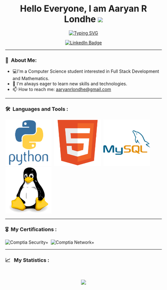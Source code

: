 <h1 align="center">Hello Everyone, I am Aaryan R Londhe <img src="https://media.giphy.com/media/hvRJCLFzcasrR4ia7z/giphy.gif" width="150"></h1>

<p align="center">
<a href="https://git.io/typing-svg"><img src="https://readme-typing-svg.demolab.com?font=Fira+Code&weight=600&size=40&pause=1000&color=1086F7&center=true&vCenter=true&width=1000&lines=Cybersecurity+Analyst;Active+Learner;Feel+Free+To+Reach+Out!" alt="Typing SVG" /></a>
</p>


<p align="center">
<a href="https://www.linkedin.com/in/aaryanrlondhe/"><img src="https://img.shields.io/badge/LinkedIn-blue?style=for-the-badge&logo=linkedin&logoColor=white" alt="LinkedIn Badge"></a>
</p>

---

### 🧠 &nbsp;About Me:

- 💻I'm a Computer Science student interested in Full Stack Development and Mathematics.
- 🌱 I'm always eager to learn new skills and technologies.
- 📫 How to reach me: aaryanrlondhe@gmail.com

---

### 🛠 &nbsp;Languages and Tools :

<p>
<img src="https://github.com/devicons/devicon/blob/master/icons/python/python-original-wordmark.svg" title="Python" alt="Python" width="150" height="150"/>&nbsp;
<img src="https://github.com/devicons/devicon/blob/master/icons/html5/html5-original.svg" title="HTML5" alt="HTML" width="150" height="150"/>&nbsp;
<img src="https://github.com/devicons/devicon/blob/master/icons/mysql/mysql-original-wordmark.svg" title="MySQL"  alt="MySQL" width="150" height="150"/>&nbsp;
<img src="https://github.com/devicons/devicon/blob/master/icons/linux/linux-original.svg" title="Linux" alt="Linux" width="150" height="150"/>&nbsp;

</p>

---

### 🎖️ &nbsp;My Certifications :
<img src="https://comptiacdn.azureedge.net/webcontent/images/default-source/siteicons/logosecurityplus.svg" title="Comptia Security+" alt="Comptia Security+" width="150" height="150"/>&nbsp;
<img src="https://comptiacdn.azureedge.net/webcontent/images/default-source/siteicons/logonetworkplus.svg" title="Comptia Network+" alt="Comptia Network+" width="150" height="150"/>&nbsp;

</p>

---
### 📈 &nbsp; My Statistics :
<br />
<p align="center">
  <img src="http://github-readme-streak-stats.herokuapp.com?user=aaryanrlondhe&theme=sunset-gradient" />
</p>
